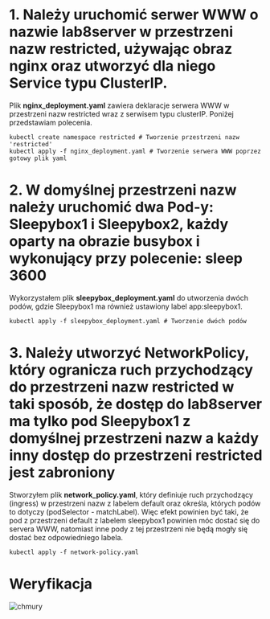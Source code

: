 # 1. Należy uruchomić serwer WWW o nazwie lab8server w przestrzeni nazw restricted, używając obraz nginx oraz utworzyć dla niego Service typu ClusterIP.
Plik **nginx_deployment.yaml** zawiera deklaracje serwera WWW w przestrzeni nazw restricted wraz z serwisem typu clusterIP. Poniżej przedstawiam polecenia.
```
kubectl create namespace restricted # Tworzenie przestrzeni nazw 'restricted'
kubectl apply -f nginx_deployment.yaml # Tworzenie serwera WWW poprzez gotowy plik yaml
```
# 2. W domyślnej przestrzeni nazw należy uruchomić dwa Pod-y: Sleepybox1 i Sleepybox2, każdy oparty na obrazie busybox i wykonujący przy polecenie: sleep 3600
Wykorzystałem plik **sleepybox_deployment.yaml** do utworzenia dwóch podów, gdzie Sleepybox1 ma również ustawiony label app:sleepybox1.
```
kubectl apply -f sleepybox_deployment.yaml # Tworzenie dwóch podów
```
# 3. Należy utworzyć NetworkPolicy, który ogranicza ruch przychodzący do przestrzeni nazw restricted w taki sposób, że dostęp do lab8server ma tylko pod Sleepybox1 z domyślnej przestrzeni nazw a każdy inny dostęp do przestrzeni restricted jest zabroniony
Stworzyłem plik **network_policy.yaml**, który definiuje ruch przychodzący (ingress) w przestrzeni nazw z labelem default oraz określa, których podów to dotyczy (podSelector - matchLabel). Więc efekt powinien być taki, że pod z przestrzeni default z labelem sleepybox1 powinien móc dostać się do servera WWW, natomiast inne pody z tej przestrzeni nie będą mogły się dostać bez odpowiedniego labela.
```
kubectl apply -f network-policy.yaml
```

# Weryfikacja

![chmury](https://github.com/Smoofky/Kubernetes/assets/141446663/b1bca9ce-a22a-452c-8a6a-ac85eff351d4)
